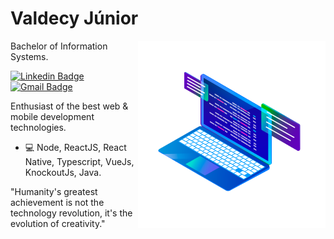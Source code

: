 # Valdecy Júnior
<img align="right" src="https://github.com/borgesjuniior/borgesjuniior/blob/main/images/Computer.png" width="300"/>

Bachelor of Information Systems.

[![Linkedin Badge](https://img.shields.io/badge/-Valdecy%20Júnior-6633cc?style=flat-square&logo=Linkedin&logoColor=white&link=https://www.linkedin.com/in/valdecy-j%C3%BAnior-7558b9184/)](https://www.linkedin.com/in/borgesjuniior/) 
[![Gmail Badge](https://img.shields.io/badge/-borgesjuniior@hotmail.com-6633cc?style=flat-square&logo=Gmail&logoColor=white&link=mailto:valdecyborgesjr@hotmail.com)](mailto:valdecyborgesjr@hotmail.com)

Enthusiast of the best web & mobile development technologies.

- 💻 Node, ReactJS, React Native, Typescript, VueJs, KnockoutJs, Java.

"Humanity's greatest achievement is not the technology revolution, it's the evolution of creativity."
